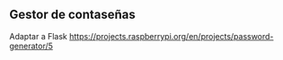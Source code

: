 ## Gestor de contaseñas
Adaptar a Flask https://projects.raspberrypi.org/en/projects/password-generator/5